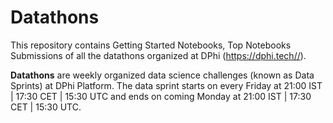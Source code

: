 # Datathons
This repository contains Getting Started Notebooks, Top Notebooks Submissions of all the datathons organized at DPhi (https://dphi.tech//).

**Datathons** are weekly organized data science challenges (known as Data Sprints) at DPhi Platform. The data sprint starts on every Friday at 21:00 IST | 17:30 CET | 15:30 UTC and ends on coming Monday at 21:00 IST | 17:30 CET | 15:30 UTC.
